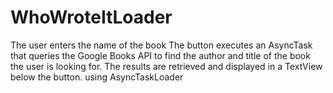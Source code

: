 # WhoWroteItLoader

The user enters the name of the book The button executes an AsyncTask that queries the Google Books API to find the author and title of the book the user is looking for. The results are retrieved and displayed in a TextView below the button. using AsyncTaskLoader
